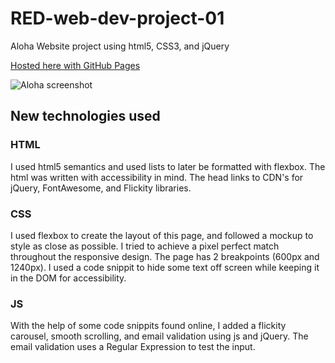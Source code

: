 # RED-web-dev-project-01

Aloha Website project using html5, CSS3, and jQuery

[Hosted here with GitHub Pages](https://htichcock.github.io/RED-web-dev-project-01/)

![Aloha screenshot](https://i.imgur.com/PKU0UjW.jpg)

## New technologies used

### HTML

I used html5 semantics and used lists to later be formatted with flexbox. The html was written with accessibility in mind. The head links to CDN's for jQuery, FontAwesome, and Flickity libraries. 

### CSS

I used flexbox to create the layout of this page, and followed a mockup to style as close as possible. I tried to achieve a pixel perfect match throughout the responsive design. The page has 2 breakpoints (600px and 1240px). I used a code snippit to hide some text off screen while keeping it in the DOM for accessibility. 

### JS

With the help of some code snippits found online, I added a flickity carousel, smooth scrolling, and email validation using js and jQuery. The email validation uses a Regular Expression to test the input. 
